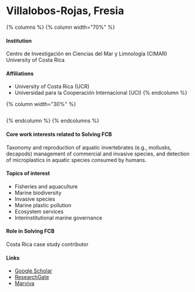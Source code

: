 # Villalobos-Rojas, Fresia

{% columns %}
{% column width="70%" %}
#### Institution

Centro de Investigación en Ciencias del Mar y Limnología (CIMAR) University of Costa Rica

#### Affiliations

* University of Costa Rica (UCR)
* Universidad para la Cooperación Internacional (UCI)
{% endcolumn %}

{% column width="30%" %}
<figure><img src="https://raw.githubusercontent.com/Solving-FCB/docs/refs/heads/main/.img/villalobos-rojas-f.webp" alt=""></figure>
{% endcolumn %}
{% endcolumns %}

#### Core work interests related to Solving FCB

Taxonomy and reproduction of aquatic invertebrates (e.g., mollusks, decapods) management of commercial and invasive species, and detection of microplastics in aquatic species consumed by humans.

#### Topics of interest

* Fisheries and aquaculture
* Marine biodiversity
* Invasive species
* Marine plastic pollution
* Ecosystem services
* Interinstitutional marine governance

#### Role in Solving FCB

Costa Rica case study contributor

#### Links

* [Google Scholar](https://scholar.google.com/citations?user=5QoEA7AAAAAJ)
* [ResearchGate](https://www.researchgate.net/profile/Fresia-Villalobos-Rojas)
* [Marviva](https://marviva.net/en/equipo/fresia-villalobos/)
